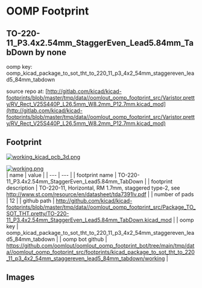 # OOMP Footprint  
## TO-220-11_P3.4x2.54mm_StaggerEven_Lead5.84mm_TabDown  by none  
  
oomp key: oomp_kicad_package_to_sot_tht_to_220_11_p3_4x2_54mm_staggereven_lead5_84mm_tabdown  
  
source repo at: [http://gitlab.com/kicad/kicad-footprints/blob/master/tmp/data//oomlout_oomp_footprint_src/Varistor.pretty/RV_Rect_V25S440P_L26.5mm_W8.2mm_P12.7mm.kicad_mod](http://gitlab.com/kicad/kicad-footprints/blob/master/tmp/data//oomlout_oomp_footprint_src/Varistor.pretty/RV_Rect_V25S440P_L26.5mm_W8.2mm_P12.7mm.kicad_mod)  
## Footprint  
  
[![working_kicad_pcb_3d.png](working_kicad_pcb_3d_600.png)](working_kicad_pcb_3d.png)  
  
[![working.png](working_600.png)](working.png)  
| name | value | 
| --- | --- | 
| footprint name | TO-220-11_P3.4x2.54mm_StaggerEven_Lead5.84mm_TabDown | 
| footprint description | TO-220-11, Horizontal, RM 1.7mm, staggered type-2, see http://www.st.com/resource/en/datasheet/tda7391lv.pdf | 
| number of pads | 12 | 
| github path | http://github.com/kicad/kicad-footprints/blob/master/tmp/data//oomlout_oomp_footprint_src/Package_TO_SOT_THT.pretty/TO-220-11_P3.4x2.54mm_StaggerEven_Lead5.84mm_TabDown.kicad_mod | 
| oomp key | oomp_kicad_package_to_sot_tht_to_220_11_p3_4x2_54mm_staggereven_lead5_84mm_tabdown | 
| oomp bot github | https://github.com/oomlout/oomlout_oomp_footprint_bot/tree/main/tmp/data//oomlout_oomp_footprint_src/footprints/kicad_package_to_sot_tht_to_220_11_p3_4x2_54mm_staggereven_lead5_84mm_tabdown/working | 
## Images  
